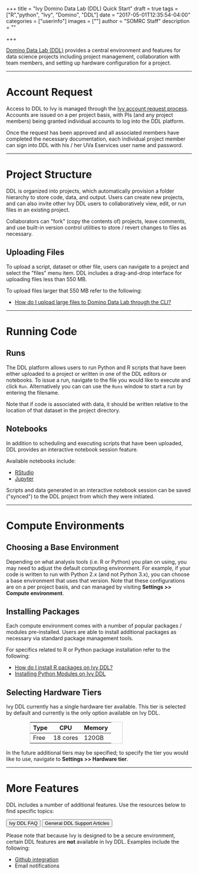 +++
title = "Ivy Domino Data Lab (DDL) Quick Start"
draft = true
tags = ["R","python", "Ivy", "Domino", "DDL"]
date = "2017-05-01T12:35:54-04:00"
categories = ["userinfo"]
images = [""]
author = "SOMRC Staff"
description = ""

+++

<p class=lead><a href = "https://www.dominodatalab.com/">Domino Data Lab (DDL)</a> provides a central environment and features for data science projects including project management, collaboration with team members, and setting up hardware configuration for a project.</p>

- - -

# Account Request

Access to DDL to Ivy is managed through the [Ivy account request process](https://somrc.virginia.edu/userinfo/ivy/#requesting-access). Accounts are issued on a per project basis, with PIs (and any project members) being granted individual accounts to log into the DDL platform. 

Once the request has been approved and all associated members have completed the necessary documentation, each individual project member can sign into DDL with his / her UVa Eservices user name and password. 

- - -

# Project Structure

DDL is organized into projects, which automatically provision a folder hierarchy to store code, data, and output. Users can create new projects, and can also invite other Ivy DDL users to collaboratively view, edit, or run files in an existing project. 

Collaborators can "fork" (copy the contents of) projects, leave comments, and use built-in version control utilities to store / revert changes to files as necessary.

## Uploading Files

To upload a script, dataset or other file, users can navigate to a project and select the "files" menu item. DDL includes a drag-and-drop interface for uploading files less than 550 MB.

To upload files larger that 550 MB refer to the following:

- [How do I upload large files to Domino Data Lab through the CLI?](https://discuss.rc.virginia.edu/t/how-do-i-upload-large-files-to-domino-data-lab-through-the-cli/74)

- - -

# Running Code

## Runs

The DDL platform allows users to run Python and R scripts that have been either uploaded to a project or written in one of the DDL editors or notebooks. To issue a run, navigate to the file you would like to execute and click `Run`. Alternatively you can can use the `Runs` window to start a run by entering the filename. 

Note that if code is associated with data, it should be written relative to the location of that dataset in the project directory. 

## Notebooks

In addition to scheduling and executing scripts that have been uploaded, DDL provides an interactive notebook session feature. 

Available notebooks include:

- [RStudio](https://www.rstudio.com/products/rstudio/)
- [Jupyter](http://jupyter.org/)

Scripts and data generated in an interactive notebook session can be saved ("synced") to the DDL project from which they were initiated. 

- - -

# Compute Environments

## Choosing a Base Environment

Depending on what analysis tools (i.e. R or Python) you plan on using, you may need to adjust the default computing environment. For example, if your code is written to run with Python 2.x (and not Python 3.x), you can choose a base environment that uses that version. Note that these configurations are on a per project basis, and can managed by visiting **Settings >> Compute environment**.

## Installing Packages

Each compute environment comes with a number of popular packages / modules pre-installed. 
Users are able to install additional packages as necessary via standard package management tools.

For specifics related to R or Python package installation refer to the following:

- [How do I install R packages on Ivy DDL?](https://discuss.rc.virginia.edu/t/how-do-i-install-r-packages-on-ivy-ddl/393)
- [Installing Python Modules on Ivy DDL](https://discuss.rc.virginia.edu/t/installing-python-modules-on-ivy-ddl/382)

## Selecting Hardware Tiers

Ivy DDL currently has a single hardware tier available. This tier is selected by default and currently is the only option available on Ivy DDL.

<table class="table table-sm" style="width:50%;border:solid 1px #ccc;margin-left:4rem;">
  <thead class="thead-inverse">
    <tr>
      <th>Type</th>
      <th>CPU</th>
      <th>Memory</th>
    </tr>
  </thead>
  <tbody>
    <tr>
      <td>Free</td>
      <td>18 cores</td>
      <td>120GB</td>
    </tr>
  </tbody>
</table>

In the future additional tiers may be specified; to specify the tier you would like to use, navigate to **Settings >> Hardware tier**.

- - -

# More Features

DDL includes a number of additional features. Use the resources below to find specific topics:

[<button class="btn btn-success">Ivy DDL FAQ</button>](https://discuss.rc.virginia.edu/c/ivy/ddl)
[<button class="btn btn-success">General DDL Support Articles</button>](https://support.dominodatalab.com/)

Please note that because Ivy is designed to be a secure environment, certain DDL features are **not** available in Ivy DDL. Examples include the following:

- [Github integration](https://support.dominodatalab.com/hc/en-us/articles/115000148846-Adding-a-Git-repository-to-a-Domino-Project)
- Email notifications
